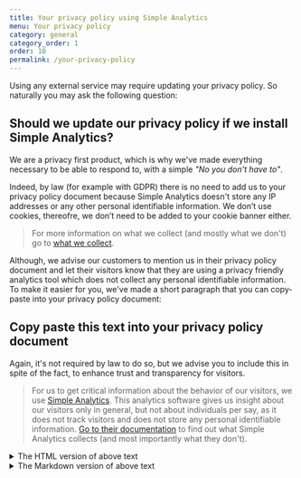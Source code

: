 ```yaml
---
title: Your privacy policy using Simple Analytics
menu: Your privacy policy
category: general
category_order: 1
order: 10
permalink: /your-privacy-policy
---
```


Using any external service may require updating your privacy policy. So naturally you may ask the following question:

## Should we update our privacy policy if we install Simple Analytics?

We are a privacy first product, which is why we've made everything necessary to be able to respond to, with a simple *"No you don't have to"*.

Indeed, by law (for example with GDPR) there is no need to add us to your privacy policy document because Simple Analytics doesn't store any IP addresses or any other personal identifiable information. We don’t use cookies, thereofre, we don’t need to be added to your cookie banner either.

> For more information on what we collect (and mostly what we don't) go to [what we collect](https://docs.simpleanalytics.com/what-we-collect).

Although, we advise our customers to mention us in their privacy policy document and let their visitors know that they are using a privacy friendly analytics tool which does not collect any personal identifiable information. To make it easier for you, we've made a short paragraph that you can copy-paste into your privacy policy document:

## Copy paste this text into your privacy policy document

Again, it's not required by law to do so, but we advise you to include this in spite of the fact, to enhance trust and transparency for visitors.

> For us to get critical information about the behavior of our visitors, we use [Simple Analytics](https://simpleanalytics.com). This analytics software gives us insight about our visitors only in general, but not about individuals per say, as it does not track visitors and does not store any personal identifiable information. [Go to their documentation](https://docs.simpleanalytics.com/what-we-collect) to find out what Simple Analytics collects (and most importantly what they don't).

<details class="nowrap">
   <summary>The HTML version of above text</summary>
   <div markdown="1">
Copy paste this into your privacy policy statement or send a link to this page to your developer.

```html
To get critical information about the behavior of our visitors, we use <a href="https://simpleanalytics.com" target="_blank">Simple Analytics</a>. This analytics software gives us insights only about our visitors in general, but not about individuals per say, as it does not track visitors and does not store any personal identifiable information. <a href="https://docs.simpleanalytics.com/what-we-collect" target="_blank">Go to their documentation</a> to find out what Simple Analytics collects (and most importantly what they don't).
```
   </div>
</details>

<details class="nowrap">
   <summary>The Markdown version of above text</summary>
   <div markdown="1">
Copy paste this into your privacy policy document or send a link to this page to your developer.

```markdown
To get critical information about the behavior of our visitors we use [Simple Analytics](https://simpleanalytics.com). This analytics software gives us insight about our visitors in general only, but not about individuals per say, as it does not track visitors and does not store any personal identifiable information. [Go to their documentation](https://docs.simpleanalytics.com/what-we-collect) to find out what Simple Analytics collects (and most importantly what they don't).
```
   </div>
</details>
